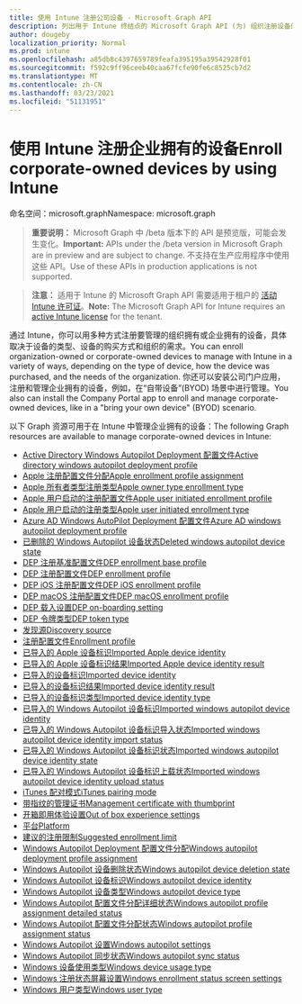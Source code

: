 ```yaml
---
title: 使用 Intune 注册公司设备 - Microsoft Graph API
description: 列出用于 Intune 终结点的 Microsoft Graph API (为) 组织注册设备的 REST 应用程序。
author: dougeby
localization_priority: Normal
ms.prod: intune
ms.openlocfilehash: a85db8c4397659789feafa395195a39542928f01
ms.sourcegitcommit: f592c9ff96ceeb40caa67fcfe90fe6c8525cb7d2
ms.translationtype: MT
ms.contentlocale: zh-CN
ms.lasthandoff: 03/23/2021
ms.locfileid: "51131951"
---
```

# <a name="enroll-corporate-owned-devices-by-using-intune"></a><span data-ttu-id="444c0-103">使用 Intune 注册企业拥有的设备</span><span class="sxs-lookup"><span data-stu-id="444c0-103">Enroll corporate-owned devices by using Intune</span></span>

<span data-ttu-id="444c0-104">命名空间：microsoft.graph</span><span class="sxs-lookup"><span data-stu-id="444c0-104">Namespace: microsoft.graph</span></span>

> <span data-ttu-id="444c0-105">**重要说明：** Microsoft Graph 中 /beta 版本下的 API 是预览版，可能会发生变化。</span><span class="sxs-lookup"><span data-stu-id="444c0-105">**Important:** APIs under the /beta version in Microsoft Graph are in preview and are subject to change.</span></span> <span data-ttu-id="444c0-106">不支持在生产应用程序中使用这些 API。</span><span class="sxs-lookup"><span data-stu-id="444c0-106">Use of these APIs in production applications is not supported.</span></span>

> <span data-ttu-id="444c0-107">**注意：** 适用于 Intune 的 Microsoft Graph API 需要适用于租户的 [活动 Intune 许可证](https://go.microsoft.com/fwlink/?linkid=839381)。</span><span class="sxs-lookup"><span data-stu-id="444c0-107">**Note:** The Microsoft Graph API for Intune requires an [active Intune license](https://go.microsoft.com/fwlink/?linkid=839381) for the tenant.</span></span>

<span data-ttu-id="444c0-108">通过 Intune，你可以用多种方式注册要管理的组织拥有或企业拥有的设备，具体取决于设备的类型、设备的购买方式和组织的需求。</span><span class="sxs-lookup"><span data-stu-id="444c0-108">You can enroll organization-owned or corporate-owned devices to manage with Intune in a variety of ways, depending on the type of device, how the device was purchased, and the needs of the organization.</span></span> <span data-ttu-id="444c0-109">你还可以安装公司门户应用，注册和管理企业拥有的设备，例如，在“自带设备”(BYOD) 场景中进行管理。</span><span class="sxs-lookup"><span data-stu-id="444c0-109">You also can install the Company Portal app to enroll and manage corporate-owned devices, like in a "bring your own device" (BYOD) scenario.</span></span>

<span data-ttu-id="444c0-110">以下 Graph 资源可用于在 Intune 中管理企业拥有的设备：</span><span class="sxs-lookup"><span data-stu-id="444c0-110">The following Graph resources are available to manage corporate-owned devices in Intune:</span></span>

- [<span data-ttu-id="444c0-111">Active Directory Windows Autopilot Deployment 配置文件</span><span class="sxs-lookup"><span data-stu-id="444c0-111">Active directory windows autopilot deployment profile</span></span>](intune-enrollment-activedirectorywindowsautopilotdeploymentprofile.md)
- [<span data-ttu-id="444c0-112">Apple 注册配置文件分配</span><span class="sxs-lookup"><span data-stu-id="444c0-112">Apple enrollment profile assignment</span></span>](intune-enrollment-appleenrollmentprofileassignment.md)
- [<span data-ttu-id="444c0-113">Apple 所有者类型注册类型</span><span class="sxs-lookup"><span data-stu-id="444c0-113">Apple owner type enrollment type</span></span>](intune-enrollment-appleownertypeenrollmenttype.md)
- [<span data-ttu-id="444c0-114">Apple 用户启动的注册配置文件</span><span class="sxs-lookup"><span data-stu-id="444c0-114">Apple user initiated enrollment profile</span></span>](intune-enrollment-appleuserinitiatedenrollmentprofile.md)
- [<span data-ttu-id="444c0-115">Apple 用户启动的注册类型</span><span class="sxs-lookup"><span data-stu-id="444c0-115">Apple user initiated enrollment type</span></span>](intune-enrollment-appleuserinitiatedenrollmenttype.md)
- [<span data-ttu-id="444c0-116">Azure AD Windows AutoPilot Deployment 配置文件</span><span class="sxs-lookup"><span data-stu-id="444c0-116">Azure AD windows autopilot deployment profile</span></span>](intune-enrollment-azureadwindowsautopilotdeploymentprofile.md)
- [<span data-ttu-id="444c0-117">已删除的 Windows Autopilot 设备状态</span><span class="sxs-lookup"><span data-stu-id="444c0-117">Deleted windows autopilot device state</span></span>](intune-enrollment-deletedwindowsautopilotdevicestate.md)
- [<span data-ttu-id="444c0-118">DEP 注册基准配置文件</span><span class="sxs-lookup"><span data-stu-id="444c0-118">DEP enrollment base profile</span></span>](intune-enrollment-depenrollmentbaseprofile.md)
- [<span data-ttu-id="444c0-119">DEP 注册配置文件</span><span class="sxs-lookup"><span data-stu-id="444c0-119">DEP enrollment profile</span></span>](intune-enrollment-depenrollmentprofile.md)
- [<span data-ttu-id="444c0-120">DEP iOS 注册配置文件</span><span class="sxs-lookup"><span data-stu-id="444c0-120">DEP iOS enrollment profile</span></span>](intune-enrollment-depiosenrollmentprofile.md)
- [<span data-ttu-id="444c0-121">DEP macOS 注册配置文件</span><span class="sxs-lookup"><span data-stu-id="444c0-121">DEP macOS enrollment profile</span></span>](intune-enrollment-depmacosenrollmentprofile.md)
- [<span data-ttu-id="444c0-122">DEP 载入设置</span><span class="sxs-lookup"><span data-stu-id="444c0-122">DEP on-boarding setting</span></span>](intune-enrollment-deponboardingsetting.md)
- [<span data-ttu-id="444c0-123">DEP 令牌类型</span><span class="sxs-lookup"><span data-stu-id="444c0-123">DEP token type</span></span>](intune-enrollment-deptokentype.md)
- [<span data-ttu-id="444c0-124">发现源</span><span class="sxs-lookup"><span data-stu-id="444c0-124">Discovery source</span></span>](intune-enrollment-discoverysource.md)
- [<span data-ttu-id="444c0-125">注册配置文件</span><span class="sxs-lookup"><span data-stu-id="444c0-125">Enrollment profile</span></span>](intune-enrollment-enrollmentprofile.md)
- [<span data-ttu-id="444c0-126">已导入的 Apple 设备标识</span><span class="sxs-lookup"><span data-stu-id="444c0-126">Imported Apple device identity</span></span>](intune-enrollment-importedappledeviceidentity.md)
- [<span data-ttu-id="444c0-127">已导入的 Apple 设备标识结果</span><span class="sxs-lookup"><span data-stu-id="444c0-127">Imported Apple device identity result</span></span>](intune-enrollment-importedappledeviceidentityresult.md)
- [<span data-ttu-id="444c0-128">已导入的设备标识</span><span class="sxs-lookup"><span data-stu-id="444c0-128">Imported device identity</span></span>](intune-enrollment-importeddeviceidentity.md)
- [<span data-ttu-id="444c0-129">已导入的设备标识结果</span><span class="sxs-lookup"><span data-stu-id="444c0-129">Imported device identity result</span></span>](intune-enrollment-importeddeviceidentityresult.md)
- [<span data-ttu-id="444c0-130">已导入的设备标识类型</span><span class="sxs-lookup"><span data-stu-id="444c0-130">Imported device identity type</span></span>](intune-enrollment-importeddeviceidentitytype.md)
- [<span data-ttu-id="444c0-131">已导入的 Windows Autopilot 设备标识</span><span class="sxs-lookup"><span data-stu-id="444c0-131">Imported windows autopilot device identity</span></span>](intune-enrollment-importedwindowsautopilotdeviceidentity.md)
- [<span data-ttu-id="444c0-132">已导入的 Windows Autopilot 设备标识导入状态</span><span class="sxs-lookup"><span data-stu-id="444c0-132">Imported windows autopilot device identity import status</span></span>](intune-enrollment-importedwindowsautopilotdeviceidentityimportstatus.md)
- [<span data-ttu-id="444c0-133">已导入的 Windows Autopilot 设备标识状态</span><span class="sxs-lookup"><span data-stu-id="444c0-133">Imported windows autopilot device identity state</span></span>](intune-enrollment-importedwindowsautopilotdeviceidentitystate.md)
- [<span data-ttu-id="444c0-134">已导入的 Windows Autopilot 设备标识上载状态</span><span class="sxs-lookup"><span data-stu-id="444c0-134">Imported windows autopilot device identity upload status</span></span>](intune-enrollment-importedwindowsautopilotdeviceidentityuploadstatus.md)
- [<span data-ttu-id="444c0-135">iTunes 配对模式</span><span class="sxs-lookup"><span data-stu-id="444c0-135">iTunes pairing mode</span></span>](intune-enrollment-itunespairingmode.md)
- [<span data-ttu-id="444c0-136">带指纹的管理证书</span><span class="sxs-lookup"><span data-stu-id="444c0-136">Management certificate with thumbprint</span></span>](intune-enrollment-managementcertificatewiththumbprint.md)
- [<span data-ttu-id="444c0-137">开箱即用体验设置</span><span class="sxs-lookup"><span data-stu-id="444c0-137">Out of box experience settings</span></span>](intune-enrollment-outofboxexperiencesettings.md)
- [<span data-ttu-id="444c0-138">平台</span><span class="sxs-lookup"><span data-stu-id="444c0-138">Platform</span></span>](intune-enrollment-platform.md)
- [<span data-ttu-id="444c0-139">建议的注册限制</span><span class="sxs-lookup"><span data-stu-id="444c0-139">Suggested enrollment limit</span></span>](intune-enrollment-suggestedenrollmentlimit.md)
- [<span data-ttu-id="444c0-140">Windows Autopilot Deployment 配置文件分配</span><span class="sxs-lookup"><span data-stu-id="444c0-140">Windows autopilot deployment profile assignment</span></span>](intune-enrollment-windowsautopilotdeploymentprofileassignment.md)
- [<span data-ttu-id="444c0-141">Windows Autopilot 设备删除状态</span><span class="sxs-lookup"><span data-stu-id="444c0-141">Windows autopilot device deletion state</span></span>](intune-enrollment-windowsautopilotdevicedeletionstate.md)
- [<span data-ttu-id="444c0-142">Windows Autopilot 设备标识</span><span class="sxs-lookup"><span data-stu-id="444c0-142">Windows autopilot device identity</span></span>](intune-enrollment-windowsautopilotdeviceidentity.md)
- [<span data-ttu-id="444c0-143">Windows Autopilot 设备类型</span><span class="sxs-lookup"><span data-stu-id="444c0-143">Windows autopilot device type</span></span>](intune-enrollment-windowsautopilotdevicetype.md)
- [<span data-ttu-id="444c0-144">Windows Autopilot 配置文件分配详细状态</span><span class="sxs-lookup"><span data-stu-id="444c0-144">Windows autopilot profile assignment detailed status</span></span>](intune-enrollment-windowsautopilotprofileassignmentdetailedstatus.md)
- [<span data-ttu-id="444c0-145">Windows Autopilot 配置文件分配状态</span><span class="sxs-lookup"><span data-stu-id="444c0-145">Windows autopilot profile assignment status</span></span>](intune-enrollment-windowsautopilotprofileassignmentstatus.md)
- [<span data-ttu-id="444c0-146">Windows Autopilot 设置</span><span class="sxs-lookup"><span data-stu-id="444c0-146">Windows autopilot settings</span></span>](intune-enrollment-windowsautopilotsettings.md)
- [<span data-ttu-id="444c0-147">Windows Autopilot 同步状态</span><span class="sxs-lookup"><span data-stu-id="444c0-147">Windows autopilot sync status</span></span>](intune-enrollment-windowsautopilotsyncstatus.md)
- [<span data-ttu-id="444c0-148">Windows 设备使用类型</span><span class="sxs-lookup"><span data-stu-id="444c0-148">Windows device usage type</span></span>](intune-enrollment-windowsdeviceusagetype.md)
- [<span data-ttu-id="444c0-149">Windows 注册状态屏幕设置</span><span class="sxs-lookup"><span data-stu-id="444c0-149">Windows enrollment status screen settings</span></span>](intune-enrollment-windowsenrollmentstatusscreensettings.md)
- [<span data-ttu-id="444c0-150">Windows 用户类型</span><span class="sxs-lookup"><span data-stu-id="444c0-150">Windows user type</span></span>](intune-enrollment-windowsusertype.md)